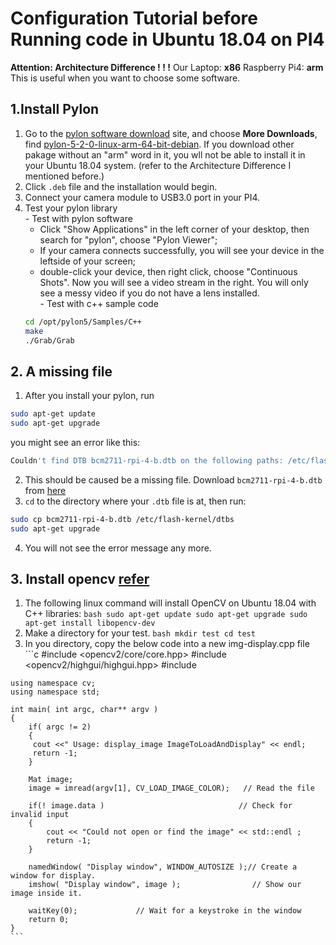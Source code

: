 # Configuration Tutorial before Running code in Ubuntu 18.04 on PI4

**Attention: Architecture Difference ! ! !**
Our Laptop: **x86**
Raspberry Pi4: **arm**
This is useful when you want to choose some software.

## 1.Install Pylon
  1. Go to the [pylon software download](https://www.baslerweb.com/en/sales-support/downloads/software-downloads/#type=pylonsoftware;language=all;version=all) site, and choose **More Downloads**, find [pylon-5-2-0-linux-arm-64-bit-debian](https://www.baslerweb.com/en/sales-support/downloads/software-downloads/pylon-5-2-0-linux-arm-64-bit-debian/). If you download other pakage without an "arm" word in it, you wll not be able to install it in your Ubuntu 18.04 system. (refer to the Architecture Difference I mentioned before.)
  2. Click `.deb` file and the installation would begin.
  3. Connect your camera module to USB3.0 port in your PI4.
  4. Test your pylon library  
    - Test with pylon software
      - Click "Show Applications" in the left corner of your desktop, then search for "pylon", choose "Pylon Viewer";
      - If your camera connects successfully, you will see your device in the leftside of your screen;
      - double-click your device, then right click, choose "Continuous Shots". Now you will see a video stream in the right.
      You will only see a messy video if you do not have a lens installed.  
    - Test with c++ sample code  
      ```bash
      cd /opt/pylon5/Samples/C++
      make
      ./Grab/Grab
      ```
## 2. A missing file
  1. After you install your pylon, run 
  ```bash
  sudo apt-get update
  sudo apt-get upgrade
  ```
  you might see an error like this:
  ```bash
  Couldn't find DTB bcm2711-rpi-4-b.dtb on the following paths: /etc/flash-kernel/dtbs
  ```
  2. This should be caused be a missing file. Download `bcm2711-rpi-4-b.dtb` from [here](https://github.com/raspberrypi/firmware/tree/master/boot)
  3. `cd` to the directory where your `.dtb` file is at, then run:
  ```bash
  sudo cp bcm2711-rpi-4-b.dtb /etc/flash-kernel/dtbs
  sudo apt-get upgrade
  ```
  4. You will not see the error message any more.

## 3. Install opencv [refer](http://pydeeplearning.com/opencv/install-opencv-with-c-on-ubuntu-18-04/)
  1. The following linux command will install OpenCV on Ubuntu 18.04 with C++ libraries:
    ```bash
    sudo apt-get update
    sudo apt-get upgrade
    sudo apt-get install libopencv-dev
    ```
  2. Make a directory for your test.
    ```bash
    mkdir test
    cd test
    ```
  3. In you directory, copy the below code into a new img-display.cpp file   
    ```c
    #include <opencv2/core/core.hpp>
    #include <opencv2/highgui/highgui.hpp>
    #include <iostream>

    using namespace cv;
    using namespace std;

    int main( int argc, char** argv )
    {
        if( argc != 2)
        {
         cout <<" Usage: display_image ImageToLoadAndDisplay" << endl;
         return -1;
        }

        Mat image;
        image = imread(argv[1], CV_LOAD_IMAGE_COLOR);   // Read the file

        if(! image.data )                              // Check for invalid input
        {
            cout << "Could not open or find the image" << std::endl ;
            return -1;
        }

        namedWindow( "Display window", WINDOW_AUTOSIZE );// Create a window for display.
        imshow( "Display window", image );                // Show our image inside it.

        waitKey(0);             // Wait for a keystroke in the window
        return 0;
    }
    ```

